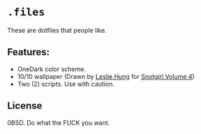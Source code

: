 # `.files`
These are dotfiles that people like.

## Features:
- OneDark color scheme.
- 10/10 wallpaper (Drawn by [Leslie Hung](https://www.instagram.com/dairyfree/?hl=en) for [Snotgirl Volume 4](https://www.amazon.com/Snotgirl-California-Bryan-Lee-OMalley/dp/1534306617))
- Two (2) scripts. Use with caution.

## License
0BSD. Do what the FUCK you want.
